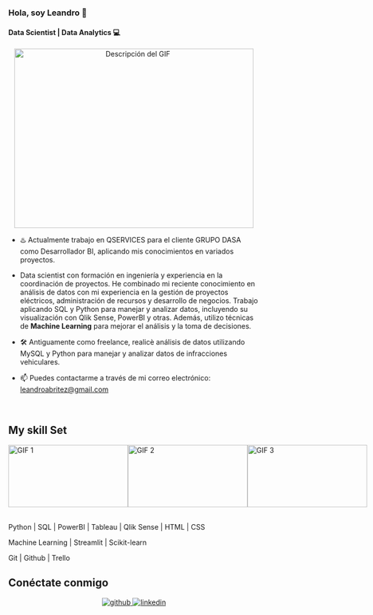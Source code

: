 ### Hola, soy Leandro 👋
#### Data Scientist | Data Analytics 💻  

<p align="center">
  <img src="https://media.giphy.com/media/3oKIPEqDGUULpEU0aQ/giphy.gif" alt="Descripción del GIF" width="480" height="360">
</p>

- ♨️ Actualmente trabajo en QSERVICES para el cliente GRUPO DASA como Desarrollador BI, aplicando mis conocimientos en variados proyectos.
- Data scientist con formación en ingeniería y experiencia en la coordinación de proyectos. He combinado mi reciente conocimiento en análisis de datos con mi experiencia en la gestión de proyectos eléctricos, administración de recursos y desarrollo de negocios. Trabajo aplicando SQL y Python para manejar y analizar datos, incluyendo su visualización con Qlik Sense, PowerBI y otras. Además, utilizo técnicas de **Machine Learning** para mejorar el análisis y la toma de decisiones.
  

- 🛠️ Antiguamente como freelance, realicè análisis de datos utilizando MySQL y Python para manejar y analizar datos de infracciones vehiculares.
  
- 📫 Puedes contactarme a través de mi correo electrónico: [leandroabritez@gmail.com](mailto:leandroabritez@gmail.com)  

<br/>  

## My skill Set



<div style="display: flex; justify-content: space-around;">
  <img src="https://media.giphy.com/media/coxQHKASG60HrHtvkt/giphy.gif" width="240" height="125" alt="GIF 1">
  <img src="https://media.giphy.com/media/vISmwpBJUNYzukTnVx/giphy.gif" width="240" height="125" alt="GIF 2">
  <img src="https://media.giphy.com/media/gutZ5Pm6Xl62eIf5RZ/giphy.gif" width="240" height="125" alt="GIF 3">
</div>

<br>

Python | SQL | PowerBI | Tableau | Qlik Sense | HTML | CSS  

Machine Learning | Streamlit | Scikit-learn 

Git | Github | Trello


## Conéctate conmigo  
<div align="center">
<a href="https://github.com/leandroabritez" target="_blank">
<img src="https://res.cloudinary.com/dpb5vf1q1/image/upload/v1674170172/intentoA_zs0gwm.png?&style=for-the-badge&logo=github&logoColor=white" alt="github" style="margin-bottom: 5px;" />
</a>
<a href="https://www.linkedin.com/in/leandro-britez-89158b91/" target="_blank">
<img src="https://res.cloudinary.com/dpb5vf1q1/image/upload/v1674170172/intentoB_ngxvlu.png?&style=for-the-badge&logo=linkedin&logoColor=white" alt="linkedin" style="margin-bottom: 5px;" />
</a>  
</div>


<br/>
